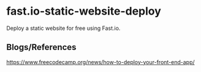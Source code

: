 # fast.io-static-website-deploy
Deploy a static website for free using Fast.io.

## Blogs/References
<https://www.freecodecamp.org/news/how-to-deploy-your-front-end-app/>
